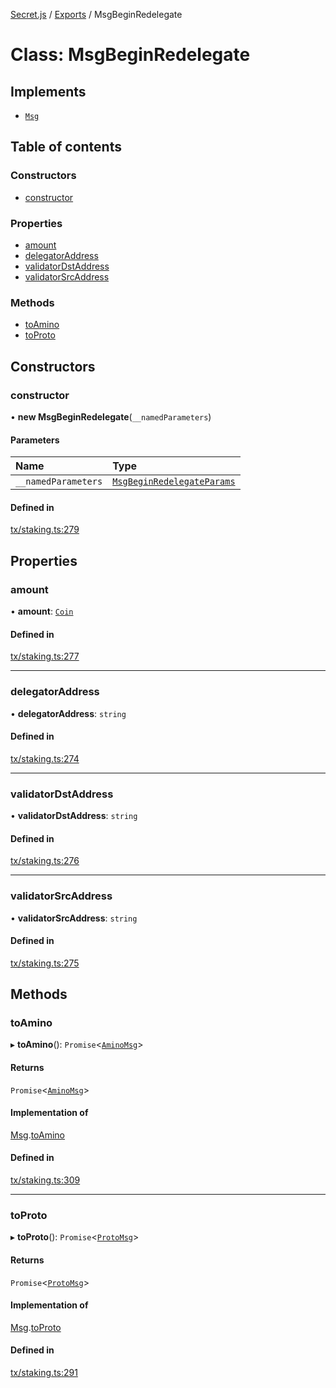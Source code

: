 [Secret.js](../README.md) / [Exports](../modules.md) / MsgBeginRedelegate

# Class: MsgBeginRedelegate

## Implements

- [`Msg`](../interfaces/Msg.md)

## Table of contents

### Constructors

- [constructor](MsgBeginRedelegate.md#constructor)

### Properties

- [amount](MsgBeginRedelegate.md#amount)
- [delegatorAddress](MsgBeginRedelegate.md#delegatoraddress)
- [validatorDstAddress](MsgBeginRedelegate.md#validatordstaddress)
- [validatorSrcAddress](MsgBeginRedelegate.md#validatorsrcaddress)

### Methods

- [toAmino](MsgBeginRedelegate.md#toamino)
- [toProto](MsgBeginRedelegate.md#toproto)

## Constructors

### constructor

• **new MsgBeginRedelegate**(`__namedParameters`)

#### Parameters

| Name | Type |
| :------ | :------ |
| `__namedParameters` | [`MsgBeginRedelegateParams`](../modules.md#msgbeginredelegateparams) |

#### Defined in

[tx/staking.ts:279](https://github.com/scrtlabs/secret.js/blob/839fe3d/src/tx/staking.ts#L279)

## Properties

### amount

• **amount**: [`Coin`](../interfaces/Coin.md)

#### Defined in

[tx/staking.ts:277](https://github.com/scrtlabs/secret.js/blob/839fe3d/src/tx/staking.ts#L277)

___

### delegatorAddress

• **delegatorAddress**: `string`

#### Defined in

[tx/staking.ts:274](https://github.com/scrtlabs/secret.js/blob/839fe3d/src/tx/staking.ts#L274)

___

### validatorDstAddress

• **validatorDstAddress**: `string`

#### Defined in

[tx/staking.ts:276](https://github.com/scrtlabs/secret.js/blob/839fe3d/src/tx/staking.ts#L276)

___

### validatorSrcAddress

• **validatorSrcAddress**: `string`

#### Defined in

[tx/staking.ts:275](https://github.com/scrtlabs/secret.js/blob/839fe3d/src/tx/staking.ts#L275)

## Methods

### toAmino

▸ **toAmino**(): `Promise`<[`AminoMsg`](../modules.md#aminomsg)\>

#### Returns

`Promise`<[`AminoMsg`](../modules.md#aminomsg)\>

#### Implementation of

[Msg](../interfaces/Msg.md).[toAmino](../interfaces/Msg.md#toamino)

#### Defined in

[tx/staking.ts:309](https://github.com/scrtlabs/secret.js/blob/839fe3d/src/tx/staking.ts#L309)

___

### toProto

▸ **toProto**(): `Promise`<[`ProtoMsg`](../interfaces/ProtoMsg.md)\>

#### Returns

`Promise`<[`ProtoMsg`](../interfaces/ProtoMsg.md)\>

#### Implementation of

[Msg](../interfaces/Msg.md).[toProto](../interfaces/Msg.md#toproto)

#### Defined in

[tx/staking.ts:291](https://github.com/scrtlabs/secret.js/blob/839fe3d/src/tx/staking.ts#L291)
